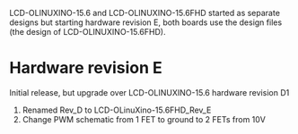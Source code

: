 LCD-OLINUXINO-15.6 and LCD-OLINUXINO-15.6FHD started as separate designs but starting hardware revision E, both boards use the design files (the design of LCD-OLINUXINO-15.6FHD).

Hardware revision E
====================
Initial release, but upgrade over LCD-OLINUXINO-15.6 hardware revision D1

1. Renamed Rev_D to LCD-OLinuXino-15.6FHD_Rev_E
2. Change PWM schematic from 1 FET to ground to 2 FETs from 10V